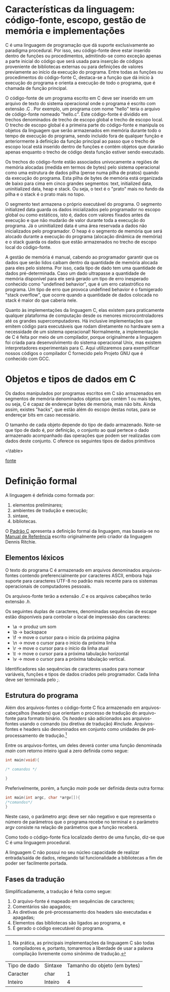 # Características da linguagem: código-fonte, escopo, gestão de memória e implementações
C é uma linguagem de programação que dá suporte exclusivamente ao paradigma procedural.  Por isso, seu código-fonte deve estar inserido dentro de funções ou procedimentos, admitindo-se como exceção apenas a parte inicial do código que será usada para inserção de códigos proveniente de bibliotecas externas ou para definições de valores previamente ao início da execução do programa.   Entre todas as funções ou procedimentos do código-fonte C, destaca-se a função que dá início à execução do programa e orienta a execução de todo o programa, que é chamada de função principal.  

O código-fonte de um programa escrito em C deve ser inserido em um arquivo de texto do sistema operacional onde o programa é escrito com extensão .C .  Por exemplo, um programa com nome "hello" teria o arquivo de código-fonte nomeado "hello.c".  Este código-fonte é dividido em trechos denominados de trecho de escopo global e trecho de escopo local. O trecho de escopo global é a primeira parte do código-fonte e manipula os objetos da linguagem que serão armazenados em memória durante todo o tempo de execução do programa, sendo incluído fora de qualquer função e anteriormente à definição da função principal ao passo que o trecho de escopo local está inserido dentro de funções e contém objetos que durarão apenas enquanto o trecho de código desta função estiver sendo executado.

Os trechos do código-fonte estão associados univocamente a regiões de memória alocadas (medida em termos de bytes) pelo sistema operacional como uma estrutura de dados pilha (pense numa pilha de pratos) quando da execução do programa.  Esta pilha de bytes de memória está organizada de baixo para cima em cinco grandes segmentos: text, initialized data, uninitialized data, heap e stack.  Ou seja, o text é o "prato" mais no fundo da pilha e o stack é o prato mais no topo.

O segmento text armazena o próprio executável do programa. O segmento initialized data guarda os dados inicializados pelo programador no escopo global ou como estáticos, isto é, dados com valores fixados antes da execução e que não mudarão de valor durante toda a execução do programa.  Já o uninitialized data é uma área reservada a dados não inicializados pelo programador.  O heap é o segmento de memória que será alocado durante a execução do programa (alocação dinâmica de memória) e o stack guarda os dados que estão armazenados no trecho de escopo local do código-fonte.

A gestão de memória é manual, cabendo ao programador garantir que os dados que serão lidos caibam dentro da quantidade de memória alocada para eles pelo sistema.  Por isso, cada tipo de dado tem uma quantidade de dados pré-determinada.  Caso um dado ultrapasse a quantidade de memória disponível para ele será gerado um tipo de erro inesperado conhecido como "undefined behavior", que é um erro catastrófico no programa.  Um tipo de erro que provoca undefined behavior é o famigerado "stack overflow", que ocorre quando a quantidade de dados colocada no stack é maior do que caberia nele.

Quanto às implementações da linguagem C, elas existem para praticamente qualquer plataforma de computação desde os menores microcontroladores até os grandes supercomputadores.  Há inclusive implementações que emitem código para executáveis que rodam diretamente no hardware sem a necessidade de um sistema operacional! Normalmente, a implementação de C é feita por meio de um compilador, porque originalmente a linguagem foi criada para desenvolvimento do sistema operacional Unix, mas existem interpretadores experimentais para C. Aqui utilizaremos para exemplificar nossos códigos o compilador C fornecido pelo Projeto GNU que é conhecido com GCC. 

# Objetos e tipos de dados em C

Os dados manipulados por programas escritos em C são armazenados em segmentos de memória denominados objetos que contém 1 ou mais bytes, ou seja, C é capaz de endereçar bytes de memória, mas não bits.  Ainda assim, existes "hacks", que estão além do escopo destas notas, para se endereçar bits em caso necessário.

O tamanho de cada objeto depende do tipo de dado armazenado.  Note-se que tipo de dado é, por definição, o conjunto ao qual pertece o dado armazenado acompanhado das operações que podem ser realizadas com dados deste conjunto.  C oferece os seguintes tipos de dados primitivos 

<table>
<tr>
<td>Tipo de dado </td>
<td> Sintaxe </td>
<td>Tamanho do objeto (em bytes)</td>
</tr>
  <tr><td>Caracter</td><td>char</td><td>1</td></tr>
  <tr><td>Inteiro</td><td>Inteiro</td><td>4</td></tr>
<\table>
  
 [fonte](https://byjus.com/gate/size-of-data-types-in-c/#size-of-primary-data-types)



# Definição formal
A linguagem é definida como formada por:

1. elementos preliminares;
2. ambientes de tradução e execução;
3. sintaxe, 
4. bibliotecas.

O [Padrão C](https://www.open-std.org/jtc1/sc22/wg14/www/docs/n2310.pdf)
apresenta a definição formal da linguagem, mas baseia-se no
[Manual de Referência](https://www.bell-labs.com/usr/dmr/www/cman.pdf)
escrito originalmente pelo criador da linguagem Dennis Ritchie.

## Elementos léxicos

O texto do programa C é armazenado em arquivos denominados arquivos-fontes
contendo preferencialmente por caracteres ASCII, embora haja
suporte para caracteres UTF-8 no padrão mais recente para os sistemas
operacionais de computadores pessoais.

Os arquivos-fonte terão a extensão *.C* e os arquivos cabeçalhos terão extensão *.h*.

Os seguintes duplas de caracteres, denominadas sequências de escape estão
disponíveis para controlar o local de impressão dos caracteres:

- \a -> produz um som
- \b -> backspace
- \f -> move o cursor para o início da próxima página
- \n -> move o cursor para o início da próxima linha
- \r -> move o cursor para o início da linha atual
- \t -> move o cursor para a próxima tabulação horizontal
- \v -> move o cursor para a próxima tabulação vertical.

Identificadores são sequências de caracteres usados para nomear variáveis,
funções e tipos de dados criados pelo programador.  Cada linha deve ser
terminada pelo *;*.

## Estrutura do programa
Além dos arquivos-fontes o código-fonte C fica armazenado em arquivos-cabeçalhos
(headers) que orientam o processo de tradução do arquivo-fonte para formato
binário.  Os *headers* são adicionados aos arquivos-fontes usando o comando
(ou diretiva de tradução) #include.  Arquivos-fontes e headers são denominados
em conjunto como  unidades de pré-processamento de tradução.[^1]

Entre os arquivos-fontes, um deles deverá conter uma função denominada *main*
com retorno inteiro igual a zero definida como segue:
```c
int main(void){

/* comandos */

}
```
Preferivelmente, porém, a função *main* pode ser definida desta outra forma:

```c
int main(int argc, char *argv[]){
/*comandos*/
}
```
Neste caso, o parâmetro argc deve ser não negativo e que representa o número 
de parâmetros que o programa recebe no terminal e o parâmetro argv consiste
na relação de parâmetros que a função receberá.

Como todo o código-fonte fica localizado dentro de uma função, diz-se que C
é uma linguagem procedural.

A linguagem C não possui no seu núcleo capacidade de realizar entrada/saída de
dados, relegando tal funcionalidade a bibliotecas a fim de poder ser 
facilmente portada.

## Fases da tradução
Simplificadamente, a tradução é feita como segue:

1. O arquivo-fonte é mapeado em sequências de caracteres;
2. Comentários são apagados;
3. As diretivas de pré-processamento dos headers são executadas e apagadas;
4. Elementos das bibliotecas são ligados ao programa, e
5. É gerado o código executável do programa.


[^1]: Na prática, as principais implementações da linguagem C são todas
compiladores e, portanto, tomaremos a liberdade de usar a palavra
compilação livremente como sinônimo de tradução.

